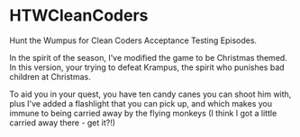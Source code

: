 # HTWCleanCoders
Hunt the Wumpus for Clean Coders Acceptance Testing Episodes.

In the spirit of the season, I've modified the game to be Christmas themed.  In this version,
your trying to defeat Krampus, the spirit who punishes bad children at Christmas.

To aid you in your quest, you have ten candy canes you can shoot him with, plus I've added a flashlight
that you can pick up, and which makes you immune to being carried away by the flying monkeys (I think
I got a little carried away there - get it?!)

